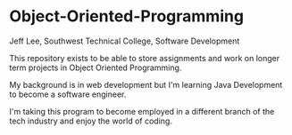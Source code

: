 # Object-Oriented-Programming

Jeff Lee, Southwest Technical College, Software Development

This repository exists to be able to store assignments and work on longer term projects in Object Oriented Programming.

My background is in web development but I'm learning Java Development to become a software engineer.

I'm taking this program to become employed in a different branch of the tech industry and enjoy the world of coding.
